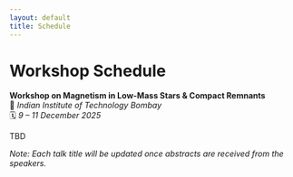 ```yaml
---
layout: default
title: Schedule
---
```


# Workshop Schedule  
**Workshop on Magnetism in Low-Mass Stars & Compact Remnants**  
📍 *Indian Institute of Technology Bombay*  
🗓️ *9 – 11 December 2025*  

TBD

<!--
---

## 🧭 Day 1 — Tuesday, 9 December 2025

### Afternoon Session (2:00 PM – 5:00 PM)

| Time | Speaker | Affiliation | Duration | Title |
|------|----------|--------------|-----------|--------|
| 2:00 – 2:15 PM | Opening remarks | Organizers | 15 min | Welcome & Overview |
| 2:15 – 3:15 PM | **Prof. Nils Andersson** | University of Southampton, UK | 1 hr | TBD |
| 3:15 – 3:45 PM | **Saikat Das** | Student | 30 min | TBD |
| 3:45 – 4:15 PM | **Hrishav** | Student | 30 min | TBD |
| 4:15 – 5:00 PM | — | All Participants | 45 min | Discussion & Q&A |

---

## 🌞 Day 2 — Wednesday, 10 December 2025

### Morning Session (10:00 AM – 1:00 PM)

| Time | Speaker | Affiliation | Duration | Title |
|------|----------|--------------|-----------|--------|
| 10:00 – 11:00 AM | **Prof. Durgesh Tripathi** | IUCAA | 1 hr | TBD |
| 11:00 – 12:00 PM | **Prof. Archana Soam** | IIA | 1 hr | TBD |
| 12:00 – 12:30 PM | **Mohammed Irshad** | Student | 30 min | TBD |
| 12:30 – 1:00 PM | — | All Participants | 30 min | Discussion |

### Afternoon Session (2:00 PM – 5:00 PM)

| Time | Speaker | Affiliation | Duration | Title |
|------|----------|--------------|-----------|--------|
| 2:00 – 3:00 PM | **Prof. Pallavi Bhat** | ICTS | 1 hr | TBD |
| 3:00 – 4:00 PM | **Prof. Prasanta Bera** | Banaras Hindu University | 1 hr | TBD |
| 4:00 – 4:30 PM | **Mridweeka** | Student | 30 min | TBD |
| 4:30 – 5:00 PM | — | All Participants | 30 min | Discussion |

---

## 🌅 Day 3 — Thursday, 11 December 2025

### Morning Session (10:00 AM – 1:00 PM)

| Time | Speaker | Affiliation | Duration | Title |
|------|----------|--------------|-----------|--------|
| 10:00 – 11:00 AM | **Prof. G. C. Anupama** | IIA | 1 hr | TBD |
| 11:00 – 12:00 PM | **Dr. Nishant Singh** | IUCAA | 1 hr | TBD |
| 12:00 – 12:30 PM | **Dr. Devendra Sahu** | — | 30 min | TBD |
| 12:30 – 1:00 PM | — | All Participants | 30 min | Final Discussion & Closing Remarks |

---

## ☕ Social & Informal Gatherings

| Time | Activity | Location |
|------|-----------|-----------|
| 1:00 – 2:00 PM (daily) | Lunch Break | IIT Bombay Campus Canteen |
| 7:00 PM (10 Dec) | Workshop Dinner | IITB Guest House |

---
-->
*Note: Each talk title will be updated once abstracts are received from the speakers.*
